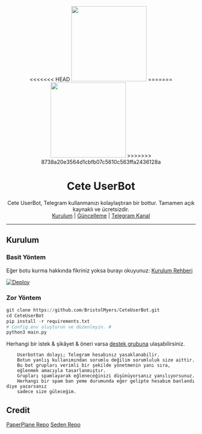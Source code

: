 <div align="center">
<<<<<<< HEAD
  <img src="https://hizliresim.com/2FjxCS" width="200" height="200">
=======
  <img src="https://hizliresim.com/disEbG" width="200" height="200">
>>>>>>> 8738a20e3564d1cbfb07c5610c563ffa2436128a
  <h1>Cete UserBot</h1>
</div>
<p align="center">
    Cete UserBot, Telegram kullanmanızı kolaylaştıran bir bottur. Tamamen açık kaynaklı ve ücretsizdir.
    <br>
        <a href="https://github.com/BristolMyers/CeteUserBot/blob/master/README.md#kurulum">Kurulum</a> |
        <a href="https://github.com/BristolMyers/CeteUserBot/wiki/G%C3%BCncelleme">Güncelleme</a> |
        <a href="https://t.me/CeteUserBot">Telegram Kanal</a>
    <br>
</p>

----

## Kurulum
### Basit Yöntem
Eğer botu kurma hakkında fikriniz yoksa burayı okuyunuz: [Kurulum Rehberi](https://github.com/BristolMyers/CeteUserBot/wiki/Kurulum/)

[![Deploy](https://www.herokucdn.com/deploy/button.svg)](https://heroku.com/deploy?template=https://github.com/BristolMyers/CeteUserBot)
### Zor Yöntem
```python
git clone https://github.com/BristolMyers/CeteUserBot.git
cd CeteUserBot
pip install -r requirements.txt
# Config.env oluşturun ve düzenleyin. #
python3 main.py
```
 
Herhangi bir istek & şikâyet & öneri varsa [destek grubuna](https://t.me/CeteUserBot) ulaşabilirsiniz.

```
    Userbottan dolayı; Telegram hesabınız yasaklanabilir.
    Botun yanlış kullanımından sorumlu değilim sorumluluk size aittir.
    Bu bot grupları verimli bir şekilde yönetmenin yanı sıra,
    eğlenmek amacıyla tasarlanmıştır.
    Grupları spamlayarak eğleneceğinizi düşünüyorsanız yanılıyorsunuz.
    Herhangi bir spam ban yeme durumunda eğer gelipte hesabım banlandı diye yazarsanız
    sadece size güleceğim.
```

## Credit
[PaperPlane Repo](https://github.com/RaphielGang/Telegram-Paperplane)
[Seden Repo](https://github.com/TeamDerUntergang/Telegram-UserBot)
